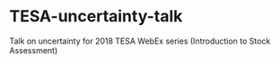 # TESA-uncertainty-talk
Talk on uncertainty for 2018 TESA WebEx series (Introduction to Stock Assessment)
